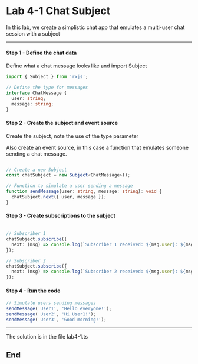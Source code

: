 # Lab 4-1 Chat Subject

In this lab, we create a simplistic chat app that emulates a multi-user chat session with a subject

---

#### Step 1 - Define the chat data

Define what a chat message looks like and import Subject

```typescript
import { Subject } from 'rxjs';

// Define the type for messages
interface ChatMessage {
  user: string;
  message: string;
}
```

#### Step 2 - Create the subject and event source

Create the subject, note the use of the type parameter

Also create an event source, in this case a function that emulates someone sending a chat message.

```typescript

// Create a new Subject
const chatSubject = new Subject<ChatMessage>();

// Function to simulate a user sending a message
function sendMessage(user: string, message: string): void {
  chatSubject.next({ user, message });
}
```

#### Step 3 - Create subscriptions to the subject

```typescript

// Subscriber 1
chatSubject.subscribe({
  next: (msg) => console.log(`Subscriber 1 received: ${msg.user}: ${msg.message}`)
});

// Subscriber 2
chatSubject.subscribe({
  next: (msg) => console.log(`Subscriber 2 received: ${msg.user}: ${msg.message}`)
});

```


#### Step 4 - Run the code
``` typescript
// Simulate users sending messages
sendMessage('User1', 'Hello everyone!');
sendMessage('User2', 'Hi User1!');
sendMessage('User3', 'Good morning!');
```

---

The solution is in the file lab4-1.ts

## End